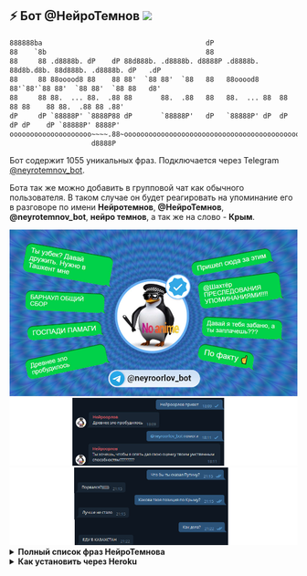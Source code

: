 ## ⚡ Бот @НейроТемнов <img height="16" src="https://img.shields.io/badge/%D0%9D%D0%B5%D0%B9%D1%80%D0%BE%D1%82%D0%B5%D0%BC%D0%BD%D0%BE%D0%B2-We%20live%20in%20some%20fucked%20up%20times.-blue" />

```text
888888ba                                        dP                                                  
88    `8b                                       88                                                  
88     88 .d8888b. dP    dP 88d888b. .d8888b. d8888P .d8888b. 88d8b.d8b. 88d888b. .d8888b. dP   .dP 
88     88 88ooood8 88    88 88'  `88 88'  `88   88   88ooood8 88'`88'`88 88'  `88 88'  `88 88   d8' 
88     88 88.  ... 88.  .88 88       88.  .88   88   88.  ... 88  88  88 88    88 88.  .88 88 .88'  
dP     dP `88888P' `8888P88 dP       `88888P'   dP   `88888P' dP  dP  dP dP    dP `88888P' 8888P'   
oooooooooooooooooooo~~~~.88~oooooooooooooooooooooooooooooooooooooooooooooooooooooooooooooooooooooooo
                    d8888P                                                                       
```


Бот содержит 1055 уникальных фраз. Подключается через Telegram [@neyrotemnov_bot](https://t.me/neyrotemnov_bot). 

Бота так же можно добавить в групповой чат как обычного пользователя. В таком случае он будет реагировать на упоминание его в разговоре по имени <strong>Нейротемнов</strong>, <strong>@НейроТемнов</strong>, <strong>@neyrotemnov_bot</strong>, <strong>нейро темнов</strong>, а так же на слово - <strong>Крым</strong>.

<img src="https://raw.githubusercontent.com/Richex/neyroorlov/main/img/1.jpg" />

<img src="https://raw.githubusercontent.com/Richex/neyroorlov/main/img/2.png" />

<img src="https://raw.githubusercontent.com/Richex/neyroorlov/main/img/3.png" />

<details>
<summary><b>Полный список фраз НейроТемнова</b></summary>

))
 
))))))))))))))))))))))))))))))))
95 процентов населения идиоты — во всём мире. Это известный факт.

@Вахтёр brigading

@Вахтёр glitch abuse

@Вахтёр hate speech

@Вахтёр аккаунт ботофермы

@Вахтёр бань

@Вахтёр введение в заблуждение

@Вахтёр деструктивное поведение

@Вахтёр ксенофобия

@Вахтёр метаоскорбление

@Вахтёр надо успокоить поехавшего

@Вахтёр нацизм

@Вахтёр нацистская риторика

@Вахтёр нацистские высказывания.

@Вахтёр оскорбительные обобщения

@Вахтёр оскорбление по национальному признаку

@Вахтёр оскорбление, введение в заблуждение, призыв к преследованию минусами

@Вахтёр преследование

@Вахтёр преследование, угрозы

@Вахтёр преследование, фейки

@Вахтёр преследования, введение в заблуждение, экстремизм

@Вахтёр преследования, оскорбления, угрозы

@Вахтёр призыв к преследованию минусами

@Вахтёр призывы к геноциду

@Вахтёр призывы к насилию

@Вахтёр просим к нашему огоньку

@Вахтёр разберись

@Вахтёр разжигание межнациональной розни

@Вахтёр травля

@Вахтёр у нас тут разжигание ненависти к русскому народу.

@Вахтёр у человека припадок

@Вахтёр хрюканина

@Вахтёр что будем делать с фейкомётством?

@Вахтёр, пакуй поциента

@Вишивата к ответу

@Джохар Дудаев согласен?

@Джохар Дудаев фас

@Санитар введение в заблуждение

@Санитар ксенофобия

@Санитар преследование минусами

@Санитар уберите очередную порванку

@Санитар уберите порванку

@Сторож nazism

@Сторож ксенофобия

@Сторож нацизм

@Сторож нацистская риторика

@Сторож преследование

@Сторож успокой поехавшего

A famine is coming in 2 to 3 weeks as well.

A pile of total bullshit.

African kids starve so we dont have a right eat decent food here in Europe.

Any major Kyiv protests against USSR back in 1980s, you dumb dickhead?

Any news on Kherson counter attack?

Any proof?

Any protests in Donetsk these days?

Any source for that?

Are these "Russians" here exactly, in this room?

Are you Russian yourself though?

Are you a Nazi?

BTW Burger King never left Russia since the invasion...

Cant remember asking for your useless opinion.

Cant see who asked.

Chechnya is a Russian soil indeed.

Crimea chose to be with Russia, didnt it?

Dont remember asking.

Estonia isnt real Europe.

Fuck off nigga.

Fuck off, you fucking moron.

Fucking orc.

Good thoughts.

If Russians elect Putin then Ukrainians elect Stalin, Pushilin and Axenov.

Its a shame these mighty Ukrainians allowed Holodomor to happen.

Its a well known fact that Europe sponsored Huilos regime.

JAL

Kill fucking slaves

No one asked you on this matter.

Ok and?

Really?

Sad but true

Source: dude trust me

Thats deep.

Thats not true.

Thats right.

There are no good Russians or something like that.

There is no nazism in Ukraine except there kinda is.

This is a big problem for our community at the moment.

This is democracy for you manigga.

This is totally based.

Total bullshit.

Totally based.

U mad?

Ukraine deGenerated Content

Ukraine isnt Europe

Ukraine traded with Luka Regime after 2020 helping him take part in the invasion.

Ukrainians are Stalin.

Vyshivatnics are still on duty.

What about Stalin whom Ukrainians seemingly loved a lot?

Who the fuck are you speaking to?

Why do Ukrainians celebrate explosions at their own territory?

You useless fucking clown..

Youre a fucking clown.

dude said some weird bullshit pretending to be Russian. Russia is cursed

speak for yourself, you dumb cunt.

state that Ukraine is a poor country, YOURE A FAKEN FASHISD!!!!!!!!!!!!

«Можем повторить» — это штамп украинской пропаганды.

Ёбаный гнус, пиздуй-ка подальше отсюда.

Ёбаный клоун, иди в подвале посиди.

Ёбаный придурок, блядь...

Ёбаный придурок, иди на улице погуляй.

Ёбаный придурок, не позорься.

Ёбаный придурок, прекрати позориться.

Ёбаный ты гной, тебе же за эту хуйню даже не платят.

Ёбнулся?

А ВОТ В ХЕРСОНЧИКЕ НАШОМ УБИВАЮТ ВСЕХ ПРОТЕСТУЮЩИХ!!!!!!!!!!!!!!

А НАМ И НИНУЖНА!!

А Херсон к осени освободят?

А в Африке дети от голода умирают. Украинец бы постыдился такое писать.

А в Донецке какие-то особенные украинские?

А в Украине вообще есть нормальные люди? А то везде то сумасшедшие, то зрадники...

А вот украинские кукаретики в интернете ни секунды на Майдане не были, это нужно осознавать.

А вы знали, что Скабеева мужик?

А где ты был 8 лет?

А есть тимошенкоботы?

А зачем ты сюда пришёл, долбоёб?

А как же украинский ген ума и свободы?

А мнение крымчан учитывается?

А народ спросили на этот счёт хоть в какой-то форме?

А нахуй ты мне пишешь вообще?

А не пиздишь ли ты часом?

А поддерживает войну всё равно бомж, который платит НДС с булочки.

А почему тогда у тебя рот в говне?

А почему ты думаешь, что кому-то тут интересен твой пиздёж?

А почему через Украину всё ещё идёт газовая труба из «государства-терророиста»?

А ты знал, что Скабеева мужчина?

А ты кто? Очередной пиздун из инторнетов?

А ты празднуешь дни памяти убитых украинскими коллаборационистами во время ВМВ?

А ты рвёшься с утра пораньше? Больше делать совсем нехуй?

А ты сам вообще сколько уже оккупантов завалил?

А ты сам из России?

А ты украинец?

А украинцы на окупованих территориях могли бы свергнуть оккупантов...

А я тут каким боком?

А, промытка очередная... Понятно.

А, так ты что из Киева...

А, ты тот эстонский чёрт?

А, это вроде панорама...

Азов — круто.

Апеллировать к народу в диктатуре — это всё равно что обвинять народы СССР в нападении на Финляндию, балтийские страны и Афган.

Аргументация есть выше. Если она тебе не нравится — твои проблемы.

Аргументы будут или, как всегда, хуйню какую-то выдумал?

Афигеть ржака прикол))

Бабий Яр знаешь?

База, кста...

База.

База...

Байт на вышивату.

Бан за мачизм

Бандера был нигилистом.

Без обид, но ты долбаеб.

Беларусь — это русскоязычная страна. Есть какие-то сомнения в этом?

Береги гениталии на фронте, ок?

Беспокоит этот вопрос.

Бля, жалко, что тебя на фронт не забрали...

Бля, ты просто ебанутый 😎

Бля, я умываю руки...

Блядь, ещё один ебанутый выблядок-конспиролог.

Блядь, как же заебали твои предъявы...

Ботов впервые видишь?

Было уже, давай пиздони чето новенькое.

В 2008 году была война?

В 2011 году была война?

В Донецке как продвигается с протестами против оккупационной власти?

В Крыму за свободу кто-то боролся?

В России нет демократии.

В России такой хуйни нет.

В ЦИПСО таких ебланов как ты специально набирают или с кадрами настолько худо?

В золотую коллекцию мудростей TJ.

В каком месте это логично????

В пизду гуляй.

В тёмные времена только так.

В чём смысл таких сообщений, долбоёб?

В чём я не прав?

ВРЁТИ

ВСУ тоже такое говоришь??

ВЫ САМИ ВИНОВАТЫ ЧТО ЭТО ДОПУСТИЛИ

Вам не надоело с этой мантрой за мной бегать по всему сайту?

Вам реально такую хуйню на ураках истории вливают?

Вас там не освободили ещё под шумок?

Ватник глупый, заткнись. Ты нипанимаеш.

Ватность моя в чём заключается, вышиватник ошизевший?

Ватность моя в чём заключается? Может, хоть сейчас ответишь наконец?

Вахтёр участвует в моём хейтерском преследовании.

Вечером у Фейгина объяснят.

Воевать с твитами — новый украинский спорт?

Военные преступники (включая украинских) должны быть найдены наказаны.

Возвращаемся в славные временна с долларом по 30.

Война была до 14 года?

Войнушка уже кончилась?

Вот делать тебе нехуй.

Время такое

Врёти!!!

Всей правды мы не узнаем.

Всем похуй на тебя.

Всем похуй, что ты там считаешь, пособник диктатуры за наши деньги.

Всем похуй.

Всё для тебя, чмоня чувствительная :)

Всё не так однозначно.

Всё по плану.

Всё предельно ясно, тут нечего объяснять.

Всё сказал?

Всё, завтра война закончится. Базарю.

Вчи мову!!!

Вы всё врёти. Пожалуйста, прекратите.

Вы, интернет-пиздота, косящая под циников, конченые уёбки.

Вышивата безмозглая реально заебала.

Вышивата не пройдёт!!!

Вышивата реально бесит...

Вышивата с тобой не согласится...

Вышивата серит. Ничего страшного.

Вышивата схавает ^_^

Вышивата такая вышивата...

Вышивата тоже эту повесточку форсит зачем-то.

Вышиватная федерация.

Вышиватник.

Вышиватные фантазии не интересуют.

ГАНЬБА!

ГУЛАГа в России нет.

Газовую трубу уже подорвали?

Где ВСУ? Почему город за городом проёбывают?

Где вычитал такое?

Где массовые митинги за Украину в Крыму?

Где маштабные антиоккупационные митинги в Крыму, Херсоне, Донбассе?

Где там диванные уебаны со своим «нет хороших русских»?

Где тебе такой хуйнёй в голову насрали?

Где ты увидел что я порвался?

Геноцида в Украине нет.

Геращенко - нарицатильное для пиздоболов.

Герой диванный, тебя кто звал?

Гитлер был норм?

Говно китайское

Голодомор норм?

Гордон уже сидит за госизмену?

Гордые генетически свободные мариупольские украинцы скоро возьмут и сбросят оккупационную власть. Вот буквально скоро. Они же не какие-то там генетические рабы...

Горжусь этим.

Господи. Ты какой-то очень эпичный шизоид. Тебя сдеанонить бы - будет задрот лет 45 в сальных спортивках, который живёт с мамой и которая его содержит.

Грустная база.

ДНР — две ноги роскошь.

Да мне похуй на тебя вообще.

Да на этом уже можно закончить раз ты всё равно не врубаешься.

Да ты прям охуительный чел, ангел ёбаный.

Да ты чё.

Да ты чё?

Да что ты пиздишь.

Да, это пиздец, если честно. Ты действительно поехал жёстко.

Давай без хуйни.

Давай ко мне. Чичас разложу диваньчик...

Давай не пизди мне тут. Все всё понимают. А ты – ебанашка крикливая.

Давай пиздуй с этим на Цензор быстрее.

Давай ты пиздеть не будешь.

Давай, до встречи.

Дай бог тебе успеха и с*****кса.

Дегенерат, ты хуй будешь?

Действительно хуйню сказал какую-то ты.

Дела лучше делай, чё в инетике-то пиздеть, ёбик?

Доебался до постановы...

Докажи обратное, а не кукарекай.

Доказательства имеются?

Долго придумывал эту хуйню?

Дурачок совсем?

Дэнчик, это ты?

Ебало завали уже, клоун.

Ебало завали уже.

Ебало завали, зебил.

Ебало завали, орчара.

Ебало завали, промытка.

Ебало завали, хуйло.

Ебало завали, червь ёбаный.

Ебало завали. Понял.

Ебало заткни своё гнилое.

Ебало звали, диваныч.

Ебало на ноль, чёрт.

Ебало на ноль.

Ебало прихлопни, дегенерат.

Ебало своё завали, ублюдок.

Ебало своё завали.

Ебало своё заткни и иди в легион записывайся, чтобы свою вину искупить.

Ебанулся?

Ебанутые детки у ебанутого дедки.

Ебанутый?

Ебатb ты грозный...

Ебать вы герои, ребята. Кстати, сколько лично ты на Майдане простоял?

Ебать дебилы.

Ебать жмышит...

Ебать обезьяна поехавшая.

Ебать прорвало обиженку....

Ебать тебя бомбит

Ебать тебя промыли жёстко...

Ебать тебя там промыли...

Ебать ты аналист.

Ебать ты боец диванный.

Ебать ты воин одесского дивана с жёстко промытыми мозгами

Ебать ты вышивата...

Ебать ты говно пизданутое.

Ебать ты говноед. Зачем ты дал вышиватной пропаганде себя наебать?

Ебать ты горелый.

Ебать ты грозный.

Ебать ты дебильный...

Ебать ты дебич.

Ебать ты дегенерат, конечно.

Ебать ты дегенерат.

Ебать ты дегенератище диванное.

Ебать ты долбоёб.

Ебать ты долбоёбина безмозглая. Откуда ты эту хуйню придумал вообще.

Ебать ты долбоёбина несчастная.

Ебать ты еблан...

Ебать ты жалкий

Ебать ты животное.

Ебать ты зиганул.

Ебать ты злобный прибалтийский обиженец...

Ебать ты знаток.

Ебать ты историк.

Ебать ты клоун-максималист.

Ебать ты клоун.

Ебать ты конь.

Ебать ты лошок.

Ебать ты мразь комнатная.

Ебать ты орк ёбаный.

Ебать ты орк.

Ебать ты порвашка жалкий.

Ебать ты придурок конченый.

Ебать ты телезомби.

Ебать ты уёбок мерзкий, конечно.

Ебать ты хуесос дырявый.

Ебать ты хуету лютую высрал, позорный.

Ебать ты хуйню придумал.

Ебать ты чмо, конечно.

Ебать ты чучело безмозглое.

Ебать ты юморишь.

Ебать у тебя аргументация...

Ебать у тебя там эхо-камера вышиватная...

Еблан ты тупорылый

Евросоюз сколько денег с начала войны за газ заплатил? Сколько оружия после 2014 года поставил России?

Если бы Украина не вышла из состава СССР, войны бы не было. Поменяй моё сознание.

Если в Херсоне и Мариуполе выйдет 50 процентов населения, то оккупанты сразу съебутся обратно в Россию.

Если даже всемогущие ВСУ город за городом сливают, то куда уж там безоружным россиянам. Согласен?

Если до тебя ракета долетит - кому-нибудь будет тебя жаль?

Если с тобой согласен Темнов, то ты базирован.

Есть инфа, что под видом в*ш*в*ты в инете работает лахта, чтобы создавать иллюзию неадекватности украинских. Но есть, безусловно, и реальные ебанутые, такие как ты, например.

Ещё в апреле всё обсудили, клоун.

Ещё каких сказок расскажешь?

Жало закуси, клоун.

Жаль, к тебе не дошли оккупанты.

Жаль, что Сталин был лицом украинцев в своё время.

Жаль, что вышивата порвётся с этого.

Жаль, что херсонцы не желают вернуться в Украину.

Жаль.

Желаю тебе пострадать за такой базар.

Жертва всегда виновата. Разве нет?

Жму руку.

Жую жвачку, а ты бездействуешь, позорище.

Жёсткая история...

Жёсткий пиздец)))

ЗАТКНИСЬ ВАТНИК ХРЕНОВ

За живое задел?

Завали ебало, мерзость.

Завали ебало, хуй.

Завали пиздак.

Заебали бухать.

Закрой глаза и съебись.

Закрой пиздак.

Залепи ебучку..

Запизделся ты, диван диваныч.

Запизделся ты.

Заткни ебало, хуй.

Заткни пиздак.

Заткни сосальник.

Зачем УНИАН форсит высеры педерастической обезьяны?

Зачем Украина бомбит Украину?

Зачем Украине НАТОвская оккупация?

Зачем до меня доебался? Я тут при чём?

Зачем донецкие украинцы выбрали Пушилина???

Зачем пиздишь?

Зачем россиянину изучать бело(а)рус(с)кий язык?

Зачем ты оправдываешь украинских орков?

Зачем ты пиздишь?

Зачем ты позоришься тут?

Зачем ты серишь?

Зачем ты сюда приползла, рванина?

Зачем ты тужишься так, еблан интернетный?

Зачем ты это написал?

Зачем ты этот бред сгенерировал?

Зачем украинские девальвируют понятие геноцида?

Зачем украинские лезут в русские новости постоянно??? Мы тут сами разберёмся без вас!!!!!1

Зашился?

Зеленский, твой выход.

Зеркалить научился у путинской пропаганды?

Зиганул.

Знаешь, где я был вечером 24 февраля?

Знаток, не позорься.

Зрада!!!! Врёти!!!!!!!!!!!1

И в чём он не прав?

И в чём я не прав?

И вы ещё в ЕС собираетесь с таким фразочками?

ИХ ЗАСТАВИЛИ РУССКИЕ!!!! ОНИ НЕУИНОУАТЫ!!!!!

Иди на хуй, нацист ёбаный.

Иди на хуй, уёбок тупой.

Иди на хуй.

Иди на цензор высирайся, удивлёныш ёбаный.

Иди толчки чисти, поуех.

Изнутри России как помочь?

Интересная мысль.

Интересные мысли. Что принимал?

К высказанному мною какие претензии?

К какому ватнику Мише ты обращаешься?

К кому ты обращаешься, еблан с манией величия?

К кому ты обращаешься, хуй?

К кому ты обращаешься?

К чему ты это высрал?

К экзамену в школе готовишься?

КОРЕНЬ ПРОБЛЕМЫ КАК ИЗВЕСТНО КАПИТАЛИЗМ

Кавуна забыли спросить...

Каждый день соль упарываешь?

Как выглядят эстонские дурки? Раз у тебя интернет там есть, слей фотки, плиз.

Как диагноз твой называется?

Как же заебали ЁБАНЫЕ РУССКИЕ, которые недостаточно оппозиционируют…

Как к этому относятся военные, которые сейчас на фронте?

Как ты заебал, позорище рваное.

Какова позиция Украины по дончанам и луганчанам? «Они наши люди» или «убогие инвалиды»?

Какова позиция Юлии Якубени по войне?

Каковая позиция Папани по войне? Или он боится распугать ватную аудиторию и не пиздит на эту тему?

Какой же ты дегенерат, просто пиздец.

Какой-то ты дебильчик.

Клоун, блядь

Когда Украина закроет транзит российского газа? Когда её граждане уйдут из российских соцсетей и площадок?

Когда Украина победит?

Когда Херсон встанет против оккупантов?

Когда к тебе придет допомога от украинских диванных патриотов?

Когда русофобия взорвёт транзитную трубу?

Когда там бомбардировки Москвы НАТОй?

Когда трубу взорвёшь газовую из страны-террориста?

Когда ты подохнешь, дурак?

Когда ты прекратишь рваться?

Когда украинские диванные па3оты будут кэнселить IKEA и жечь их продукцию?

Когда украинские интернет-бойцы будут воевать с хорошими беларусами?

Когда херсонцы скинут диктатора Стремоусова?

Кому такая лютая хуета вообще в голову прийти могла?

Констатирую факт. Жертвы среди мирного населения — не равно геноцид.

Кончай корчить дурачка.

Кончай форсить эту хуйню, еблан.

Координаты дай свои. Передадут куда нужно.

Кринжуешь, напиток цвета говна.

Кроме характерного для Украины популизма ничё не скажешь больше?

Крым чей?

Крым – Украина?

Крым — не Украина?

Крым — это какая страна?

Крым — это что?

Кстати, в чём я не прав?

Кстати, где там митинги в Херсоне? Уже не очень хочется с Украиной быть людям или что?

Кстати, как там протесты в Крыму, Донецке, Луганске и Херсоне? Жители на бутылке не сидят?

Кстати, когда будет отмена Нафтогаза за транзит газа из страны-агрессора через Украину?

Кто порвался? Ты порвался.

Куда смотрит Украина?

Куда смотрят украинские власти?

Кэнселить российскую газовую трубу когда будете?

ЛУГАНДОНЫ САМИ СЕБЯ ОБСТРЕЛИВАЮТ!!!!

Лоботомия, говорят, помогает, попробуй.

Логическую цепочку можно?

Лол)

Лол))

Лол)))

МЫ ВСЕ ХОРОШИЕ А ОНИ ВСЕ ПЛОХИЕ

Мама тебе на ночь тоже пропаганду читала?

Меньше смотри путинский зомбоящик.

Меня опять забанили на TJ

Меня разбанили, всем спасибо за помощь.

Миша Темнов, противник фашизма.

Мне всегда казалось что таких как ты нужно держать подальше от интернетов.

Мне поебать.

Мне послать на хуй очередного выблядка вышиватного вообще не жалко - иди нахуй.

Мне ципсо-отряд пытается слить рейтинг, жаль.

Мог сразу сказать что ты долбоеб...

Можно proof?

Можно без этого.

Можно логическую цепочку?

Мозгов не завезли тебе, да.

Мозгов нет у тебя.

Мои соболезнования.

Мусора хуже говна, всё так.

Мы в России можем вам чем-то помочь???

НЕБЫЛО ТАКОГО!!!!!

НИХАТИМ СЛУШАТЬ ТИБЯ ХАТИМ АРЕСТОВИЧЯ

НУЖНА ДАНАТЕТЬ ВСУ И ШТУМРАВАТЬ КРЕМАЛЬ

На Майдан когда?

На Руси такой хуйни нет.

На акции протеста уже выходил?

На какое число у тебя билет в Киев?

На улицу выйди, борец ёбаный.

На хуй иди отсюда, выблядок.

На хуй иди, выблядок.

На хуй иди, гондон поехавший.

На хуй иди, горец самопровозглашённый.

На хуй иди, долбоёб.

На хуй иди, клоун ёбаный.

На хуй иди, нацист ёбаный.

На хуй иди, я сказал.

На хуй не нужон.

На хуй пошёл отсюда, уёбок мерзкий.

На хуй пошёл отсюда, хуесос промытый.

На хуй пошёл, дегенерат.

На хуй пошёл, долбоёб.

На хуй пошёл, еблан.

На хуй пошёл, отморозок.

На хуй пошёл, уебан вышиватный.

На хуй пошёл.

На хуй пусть идут, кто обвиняет.

На хуй следуй, кукаретик.

На хуй сходи, додич.

На цензор нет желания съебать?

На цензор свали, будь ласка.


На цензор уходи.

На цензоре забанили за русяз.

На эту тему вообще не пизди.

На языке фактов есть что сказать?

Над тобой будут смеяться.

Надо только немного потерпеть.

Надо только подождать...

Нам он и на хуй не нужон.

Написал концентрированную базу.

Напоминает вышивату очень.

Напомни: сколько там сегодня за газ пришло в казну от Германии?

Нахуй ты этот пиздёж форсишь, гной ёбаный?

Нахуя мне такое?

Нахуя себе на ровном месте уголовку создавать, клоун крымоёбский?

Нахуя ты бредни из своего воспалённого сознания в паблик выливаешь?

Нахуя ты пиздишь какую-то хуйню из головы?

Нацик, пиздуй с русского сайта куда-нибудь.

Начни с газовой трубы, кукаретик.

Начни с перерезания газовой трубы через Украину. Или пока низя?

Начните с газовой трубы.

Наш лидер - Алексей Навальный

Не было такого.

Не выдумывай.

Не гони.

Не запёздывайся на эту тему.

Не много ли ты на себя берёшь, воин украинского дивана?

Не мои проблемы.

Не надо меня принимать за ватника с ок.ру или телезрителя.

Не надо меня упоминать, мудила.

Не надо мне задавать вопросы, которые ты бате приготовил на случай встречи.

Не надо на меня вешать всякую хуйню, уебан диванный.

Не надо на меня пиздеть, борец флагом на аватарке.

Не надо на эмоции давить, пропагандон.

Не надоело позориться, свинка?

Не неси хрюканины.

Не пиздi.

Не пизди давай на эту тему.

Не пизди давай.

Не пизди давай.

Не пизди давай. Далеко не первый.

Не пизди на этот счёт.

Не пизди на эту тему больше.

Не пизди на эту тему.

Не пизди особо на этот счёт.

Не пизди особо.

Не пизди по методичке.

Не пизди, всё было не так.

Не пизди, мамоёб.

Не пизди, пёс позорный.

Не пизди, улиточка украинская.

Не пизди, чушка.

Не пизди.

Не пизди. Запомню.

Не пизди. Это другое.

Не позорься, иди в оборону.

Не позорься.

Не разводи славянофобию.

Не распространяй недостоверную хрюканину.

Не рвись, диваныч.

Не рвись, позорище.

Не рвись.

Не сренькай.

Не стоит пиздеть, если не знаешь.

Не хрюкай.

Неудобная правда.

Нинаю))))))

Нинаю.

Нормально писать по-русски научись, дурачок.

Ну долбоёб очередной, ясно.

Обнаружен украинский след...

Обо мне тут много пиздят. Часто не по делу.

Обратная сторона вышиваты...

Опять Украину обижают...

Опять Украину ущемляют?

Опять вышивата рвётся с базы.

Опять какие-то ебанутые фантазии.

Опять кремлёвские штрибаны хрюканину свою пятничную вещают.

Опять некорректный юмор кого-то обижает?

Опять они всё врут!!!

Опять репрессии...

Орк ёбаный.

Орчара ёбаная.

Оскорбляешь мир ты своим существованием, так что не пизди.

Остроумие вообще закончилось?

Остроумно пиздец.

Остроумно – пиздец.

Остроумно.

Ответ убил.

Отвечает @Джохар Дудаев

Отвечает @Перпендикулярный ТЖ

Откуда вы эту хуйню тащите? Из каких сливных бачков?

Откуда пишешь данную хрюканину?

Откуда такие фантазии, ебанашка?

Откуда ты эту хуйню взял?

Откуда ты эту чушь взял?

Откуда у тебя эти извращённые фантазии берутся?

Очередной ноулайфер галичинский гоняется за мной по всему ресурсу ^_^

ПРАВАКАЦЫЯ ФСБ!!

Пеной не захлебнись, позорище.

Перед свиньями, типа тебя, метать бисер не собираюсь. 

Перестань пиздеть.

Перестань позориться.

Перестать спонсировать войну.

Перхоть смой для начала...

Пизда тупая, перечитай моё предложение и нормально улови мысль.

Пиздак заткни, хуесос.

Пиздак прикрой.

Пизданулся в конец?

Пизданулся?

Пизданутый выблядок, ты чё за хуйню несёшь?

Пиздеть не надо, выдумщик. 

Пиздеть не надо.

Пиздец ебанутый ты.

Пиздец ты дурачок анимешный...

Пиздец ты жалкий.

Пиздец ты зиганул.

Пиздец ты немощный.

Пиздец ты орк.

Пиздец ты поехал.

Пиздишь.

Пиздуй лечиться, дегенерат.

Пиздуй на цензор, герой интернетный.

Пиздуй на цензор, украинец.

Пиздуй на цензор.

Пиздуй помогать мариупольцам, эскимо ёбаный.

Пиздёж из воздуха.

Плакать перестань и иди в ТРО хотя бы запишись.

Плюсик лично от Темнова 😎

По делу есть что сказать, клоун с помойки?

По фактам есть что сказать?

Под статью не подводи людей.

Подгорает?

Поздравляю. Ты написал хуйню.

Позже отвечу по фактам.

Позориться зачем?

Позорно сливаешься, гопник франковский.

Пока вы гасите Темнова, Херсон страдает. Идите лучше его освобождать.

Пока идёт война, мозгов вообще ни у кого нет?

Покажи лучше папочку, куда ты мои изречения заботливо складываешь...

Полная хуета.

Получается, что ты не лучше очередного Свинореза...

Помолись за это, жалкий ^_^

Понадусёровый, одебилевший от перемоги...

Попизди мне тут.

Постановка ФСБ.

Почему Крым не протестует против оккупантов?

Почему Кубань украинская, а Крым в таком случае не российский?

Почему Папіч пиздит на оккупантском всё ещё?

Почему Порошенко платил налоги в России?

Почему аватарку с тризубом до сих пор не поставил, воин интернетный 😏

Почему в УССР жили одни терпилы?

Почему в УССР не было митингов против Голодомора?

Почему в Херсоне не скинули оккупационную власть?

Почему все украинцы поддерживали голодомор?

Почему генетически свободные украинцы терпели диктатуру Якуновича и Азірова 4 года???

Почему грузинские терпилы просто не возьмут и не вернут Осетию?

Почему дети верят в Деда Мороза?

Почему за 8 лет не декоммунизировали Днепропетровскую область???

Почему за ОПЗЖ голосовали миллионы плохих украинцев?

Почему за Януковича голосовали?

Почему латвийские не протестовали против Мордора до Перестройки???

Почему народ не хочет закончить войну?

Почему не в окопе, кукаретик?

Почему не на фронте, хуесос дырявый?

Почему не на фронте?

Почему не скинули оккупационную власть?

Почему немцы не свергают Шольца?

Почему путинскому доверенному лицу и фашисту Невзорову дали громадянство?

Почему тебя ещё не закрыли???

Почему ты вышивата?

Почему ты на меня проецируешь свои болячки и так странно рвёшься с меня?

Почему ты не на фронте?

Почему ты орк?

Почему ты повторяешь бяку за АПшечкой?

Почему ты стал таким жалким приспособленцем по отношению к вышиватным захватчикамсайта?

Почему ты ёбаная орчара?

Почему у тебя так печёт с меня?

Почему у украинцев был запрос на голодомор?

Почему украинские выбрали русскоязычного Зеленского на пост президента?

Почему украинцы не свергли Сталина за Голодомор?

Почему украинцы не скинули Сталина, который устроил Голодомор?

Почему украинцы сидят на русском сайте? У них что своего нет?

Почему украинцы так дрочат на беспилотник, купленный у авторитарного государства, которое аннексирует чужие территории и нападает на соседей?

Пошла на хуй, шлюха.

Пошёл в пизду со своим багажником. На цензор или куда там ещё.

Пошёл вон отсюда.

Пошёл на хуй отсюда, клоун ёбаный.

Пошёл на хуй, деревенщина.

Пошёл на хуй, долбоёб.

Пошёл на хуй, кукаретик.

Пошёл на хуй, обмудок озабоченный.

Пошёл на хуй, уебан.

Пошёл на хуй, уёбок усатый.

Пошёл на хуй, уёбок.

Пошёл на хуй, хуесос.

Поэтому Крым, Донбасс и Херсон - не Украина, видимо.

Поясни, пиздун дешёвый.

Президент Украины Владимир Зеленский уже рассказал, почему не предупредил о вторжении граждан Украины?

Продолжай позориться.

Продолжай хуйню нести.

Просто что ты несёшь...

Протри экран, плакса.

Процесс идёт.

Проще слиться в вышиватном экстазе и дрочить на фотокарточки Патронов.

РУССКИЕ КОГДА ВЫ ПЕРЕСТАНЕТЕ СПОНСИРОВАТЬ ВОЙНУ НАЛОГАМИ!!!!!!!!!!!!!!!!!!!!!!!!!

Работайте, братья!

Работайте, братья.

Ребёнок, завали уже хрюканину :)

Рот помой с мылом.

Рот с мылом помой, Хуюрий.

Русские заебали спонсировать війну!!

С регистрацией и пошел нахуй.

Санитар рядом? Позови — он тебя уколет галоперидолом.

Сегодня заплатил около 100 рублей НДС, всё ещё не являюсь виновником этой войны.

Сегодня я заплатил около 100 рублей НДС. Жаль, что я теперь соучастник войны.

Серьёзный удар по пыне-элитам.

Серьёзный удар по режиму.

Сильно ебёт?

Скажи ещё чё-нибудь на вышиватном.

Скажи координаты своей хаты, будь ласка.

Сколько «орков» ты устранил?

Сколько акций протеста ты посетил с 24 февраля?

Сколько в украинском Крыму протестовало против войны?

Сколько военных облигаций закупил на этой неделе?

Сколько гривен ты отправил ВСУ?

Сколько завалил уже «орков», пиздун интернетный?

Сколько на майдане простоял?

Сколько оккупантов ты лично завалил?

Сколько орков ты уничтожил?

Сколько раз диванный выходил на протесты в России?

Сколько там «стране-изгою» сегодня от Европы за газ капнуло?

Сливаешься как-то некрасиво.

Сливаешься снова...

Слился...

Совсем ебанулся?

Совсем ебанутый?

Совсем еблан? В прочитанное вдумайся

Совсем еблан? Я понимаю, что да, но всё же...

Совсем пизданулся, придурок?

Совсем пизданулся?

Совсем придурок? Тебе с такой хуйнёй на ватобу.

Совсем тупенький?

Совсем ёбнутый?

Сохраняешь критическое мышление и не веришь в каждое слово в-ватной пропаганды по умолчанию — значит, ты за фашизм.

Спасибо ВСУ за это.

Спизданул дичь ты.

Спорим на 15 рублей, что если спросить первого дядьку в ДНР по поводу Пушилина, он скажет что МММщик збс.

Стоп, а не ты ли там затирал про то, что хуйло побеждал на выборах честно???

Съебись давай с сайта, бот ёбаный.

Съебись на цензор.

Съебись отсюда и не отсвечивай с такой риторикой.

Съебись отсюда, Невзоров на минималках.

Съебись отсюда, клоун.

Съебись отсюда, посмешище.

Съебись с русского сайта и пиздуй Херсон деоккупировать.

Съебись с русского сайта, боец диванный.

Таблетки выпей, ебанашка.

Таблетки принял?

Таблетки пропустил сегодня?

Так пруфы есть или снова ИПСО? Не хрюкай, говори по делу.

Так сколько гривен ты ВСУ заслал?

Таким как ты я насовываю в панамку периодически.

Твоя борьба.

Твоё бездействие превращает TJ в цензор.нет.

Тебе как эта адская хуйня в голову пришла, Пыпонька?

Тебе кто-то слово давал?

Тебе лучше знать.

Тебе не надоело корячиться и позориться ради плюсиков?

Тебе решать.

Тебе сколько лет, русофоб диванный?

Тебе так кажеться...

Тебе там башню пробило чем-то?

Тебе там прилетело или что? Чё рвёшься так?

Тебе тоже вскрыли череп и насрали в голову?

Тебе что-то не нравится, подсос нациста?

Тебя бы в рехаб на лето...

Тебя наебала пропаганда.

Тебя наебала пропаганда. Обтекай.

Тебя найдут и передадут привет...

Тебя не звали пиздеть.

Тебя сильно ебёт этот вопрос?

Тебя спросить забыли.

Тебя там окончательно накрыло?

Тебя, пёс ёбаный, спросить забыл.

Тебя, хуесос вентиляторный, забыть спросили.

Телевизор не надо смотреть.

Телевизор посмотри - всё паймёш

Телевизор сказал?

Тема перестала быть актуальная летом 2014 года.

Ти дуже розумний, друже.

Трубу газовую когда заблокируешь?

Ты в России живёшь?

Ты в слове «зависть» сделал много ошибок.

Ты вообще кто и зачем хуйню несёшь?

Ты вообще кто?

Ты дебил или придуриваешься?

Ты дебил?

Ты дебил? О чем речь вообще?

Ты дебил? Чё за хуйню ты несёшь?

Ты долбоёб вечно упоротый.

Ты долбоёб?

Ты дурак или как?

Ты дурачок?

Ты ебанутый.

Ты ебанутый?

Ты ебанутый?

Ты ебанутый? Ты ебанутый.

Ты еблан реальный или прикидываешься?

Ты еблан совсем?

Ты жертва вышиватной пропаганды. Бывает.

Ты залётный дегенерат в белом пальто ^_^

Ты зачем такой еблан?

Ты зачем хрюкаешь, дурной?

Ты из Украины?

Ты из Украины???

Ты из окопа пишешь эту хуету, клоун?

Ты из окопа пишешь?

Ты из сёл под Донецком?

Ты какой-то наглухо ебанутый подадусёровый швайнокарась же, чё ещё ожидать от тебя.

Ты кто такой вообще?

Ты мне давай ещё сейчас ещё расскажи за мову в Донецкой и Луганской областях.

Ты мне запрещаешь поднимать неудобные темы?

Ты на вопросы ответь сначала, выблядок диванный.

Ты на каком фронте сейчас? Херсон, Донбасс, Харьков?

Ты на фронте сейчас находишься?

Ты нацист?

Ты не веришь, что я ходил на протесты?

Ты нипанимаеш...

Ты новое слово выучил смешное?

Ты обкакался.

Ты орк?

Ты откуда сам?

Ты пизданулся совсем?

Ты пизданулся?

Ты пизданутый выблядок.

Ты поддерживаешь диктатуру?

Ты почему такой ватник?

Ты просто долбоёб какой-то.

Ты против Азова?

Ты реально говноед какой-то.

Ты реально дебил или прикидываешься?

Ты реально ебанутый.

Ты реально хуёвый.

Ты русский?

Ты с телевизором сейчас споришь?

Ты с хуя такое взял вообще?

Ты с чего конкретно порвался?

Ты сам откуда, говорун?

Ты сам с собой пиздишь?

Ты себе это сказал?

Ты сегодня уже купил военные облигации?

Ты сейчас из окопа пишешь?

Ты сейчас на передовой?

Ты сейчас на территории Украины?

Ты серишь.

Ты скатился в демагогию, игра окончена.

Ты сколько сам на майдане простоял, герой интернетный?

Ты сначала бутыль из заднего прохода вытащи :)

Ты сначала на вокзале отметься, хуй

Ты со своим батей меня путаешь. Отличить очень просто: я Миша Темнов, а он ушёл за сигаретами.

Ты совсем дебил?

Ты там бухаешь чи как? Чё за хуйню вообще спизданул, хрюн?

Ты там на жёстких порошках?

Ты там с бодуна сильного или чё?

Ты тоже на приколе?

Ты тот уебан из-за которого меня забанили???

Ты уже в армии, кстати?

Ты уже деоккупируешь Херсон?

Ты уже на фронте, хуесос диванный?

Ты хотя бы в пикет встань, ебанашка интернетная.

Ты хуесос какой-то, без обид.

Ты хуй.

Ты хуй=то будешь?

Ты хуйню какую-то несёшь.

Ты что бухой там?

Ты что за хуйню пиздишь вообще?

Ты что из Украины?

Ты чё и к чему спизданул вообще?

Ты чё несёшь

Ты чё несёшь?

Ты чё порвался, идиот?

Ты чё распизделся сегодня, хуесос? С уроков пораньше отпустили?

Ты чё спизданул-то вообще?

Ты чё так порвался-то жёстко?

Ты чё такой злой?

Ты чё такой рваный сегодня? Отчим набухался и отпиздил тебя?

Ты чё такой рваный?

Ты это где вычитал, клоун?

Ты это к чему спизданул?

Ты это откуда взял, дебил?

Ты это откуда взял, кукарек?

Ты эту хрюканину откуда взяла, рафиня интернетная?

Ты ёбнутый совсем?

Ты ёбобо?

Ты, блядь, новости почитай, хуй слепошарый.

Ты, видно, совсем новенький здесь...

Ты, уёбок тупорылый, с дивана не пизди на эту тему, ага?

Ты-то пойдёшь мстить по ночам плохим медикам за лечение оккупантов?

У тебя бомбит, что на родине всё ещё Маки не открылись?

У тебя неверная информация.

У тебя недостоверная информация.

У тебя патология какая-то: приписывать моим словам ложные смыслы. Съебись отсюда и не делай так больше.

Уже взяли Одессу?

Украина — террористическое квазигосударственное образование?

Украинский шовинист, зачем ты пишешь ахинею?

Уноси своё говно отсюда.

Уплата налогов не делает меня соучастником войны.

Услышал тебя.

Устраняем хуйло, хуярим демократию в России, живём спокойно 1000 лет.

Уёбище тупое, ты осмыслить вообще неспособен мною написанное?

Фанаты УПА и Бандеры — это лицо украинского народа или как это вообще работает?

Хватит меня пиарить.

Хватит мозги пудрить людям.

Хватит нести хуету из воспалённого сознания.

Хватит пиздеть хуйню.

Хватит рваться с моей базированности.

Хватит рваться, иди докапывайся до граждан Европы.

Хватит рваться, позорник несчастный.

Хватить выставлять себя дебилом.

Хватить серить под себя, фантазёр.

Херсон - это Украина.

Херсон когда в родную гавань?

Херсон уже возвращён в родную гавань?

Херсон — русский город???

Хлебало своё заткни мерзкое, вышиватник.

Хрюканину свою сотри и не пиши такое больше.

Хуесос поехавший ты, кста.

Хуй будешь, клоун?

Хуй будешь, уебан диванный?

Хуй будешь, уебан?

Хуй будешь?

Хуй будешь? А, ты уже.

Хуй изо рта вытащи, когда со мной разговариваешь.

Хуйло диванное, съебись отсюда под корягу.

Хуйню не надо нести.

Хуйню не неси, ёбик.

Хуйню пиздишь.

Хуйню сказал, чмошка.

Хуйню сказал.

Царя свергли уже?

Це база. Грустная база.

Це база...

Це основа.

Це пиздец...

Через 2-3 недели затронем эту тему.

Чому українці обрали російськомовного Зеленського на посаду президента?

Что ещё пизданёшь?

Что за болезнь у тебя?

Что за говно ты притащил?

Что за дегенераты меня заминусили?

Что за хуета тобою была высрана?

Что за хуйню ты выдумал?

Что за хуйню ты написал?

Что за хуйню ты несёшь, еблан тупоголовый?

Что за хуйню ты несёшь, поехавший дегенерат?

Что за хуйню ты несёшь?

Что за хуйню ты несёшь??

Что за хуйню ты порешь?

Что за хуйню ты сейчас высрал?

Что за хуйню ты спизданул и зачем?

Что за хуйню ты спизданул сейчас?

Что такое «рашизм»?

Что там по военным успехам ВСУ?

Что там про 8 лет было???

Что ты несёшь, болезный?

Что ты опять пиздишь, болванчик?

Что ты пиздишь такое, ёбик?

Что ты пиздишь такое?

Что ты порвался-то опять, дебич?

Что ты сейчас спизданул-то вообще?

Что ты сейчас спизданул?

Что ты тут высрал, хуеплётище?

Что ты тут проблеял, позорище?

Что это за поток вышиватного сознания?

Чур завтра я это набрасываю.

Чё ещё расскажешь, циник мамкин?

Чё ещё спизданёшь?

Чё за хуету ты пишешь, дегенерат?

Чё за хуйню написал?

Чё за хуйню ты несёшь, долбоёб?

Чё порвался-то?

Чё рваный такой сегодня?

Чё рвёшься, ёбик?

Чё сказал ваще...

Чё сказал вообще

Чё сказал?

Чё сказать-то хотел, клоун?

Чё сказать-то хотел?

Чё спиздануть-то хотел?

Чё ты несёшь, старичок?

Чё ты пиздишь вообще...

Чё ты пиздишь про меня, клоун?

Чё ты порвалась, истеричка?

Чё ты придумываешь, фантазёр?

Чё ты, бля, придумал-то вообще?

Чё, не понравилась база?

Шапочку из фольги поправь.

Шария не трогаем?

Шизу лечи, рваный.

Ща из kfs выйду, погуляю и дома отвечу по фактам.

ЭТО ДРУГОЕ

Это база для трибунала уже?

Это база, чёрт ёбаный.

Это база.

Это был юмор. Знаешь, что это?

Это внутреннее дело России.

Это другие.

Это другое.

Это какой-то ебанарий, наслушавшийся конспирологии, видимо, вещает.

Это ли не база...

Это называется «вышивата».

Это тут к чему?

Это тут при чём?

Это ты где такую хуетень вычитал?

Это ты где такую хуетень увидел?

Это ты сам выдумал.

Это ты так думаешь.

Это факт.

Я в чём-то не прав?

Я вот никого не убиваю. А ты?

Я всегда прав.

Я люблю член в девочек вставлять, а это ты нахуй притащил?

Я тебе так скажу... Дети не особо виноваты, что верят в деда Мороза. Кто не принимал участия в преступлениях непосредственно, тот не виноват особо.

ты чё пёс

у тебя какая-то дрянь наркотическая в крови. Давай к врачу.

у тебя мышления совсем не осталось? Сам не можешь подумать?

я армия Украины))))))

☝️ долбоеб из альтернативной реальности

☝️ чей твинк опять обосрался?



</details>

<details>
<summary><b>Как установить через Heroku</b></summary>

[![BG](https://i.imgur.com/Hlz7Cba.jpg)](https://www.youtube.com/watch?v=_WxRbxK2ClA)

</details>

